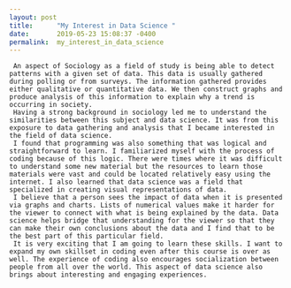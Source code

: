 ```yaml
---
layout: post
title:      "My Interest in Data Science "
date:       2019-05-23 15:08:37 -0400
permalink:  my_interest_in_data_science
---
```



     An aspect of Sociology as a field of study is being able to detect patterns with a given set of data. This data is usually gathered during polling or from surveys. The information gathered provides either qualitative or quantitative data. We then construct graphs and produce analysis of this information to explain why a trend is occurring in society. 
     Having a strong background in sociology led me to understand the similarities between this subject and data science. It was from this exposure to data gathering and analysis that I became interested in the field of data science. 
     I found that programming was also something that was logical and straightforward to learn. I familiarized myself with the process of coding because of this logic. There were times where it was difficult to understand some new material but the resources to learn those materials were vast and could be located relatively easy using the internet. I also learned that data science was a field that specialized in creating visual representations of data. 
     I believe that a person sees the impact of data when it is presented via graphs and charts. Lists of numerical values make it harder for the viewer to connect with what is being explained by the data. Data science helps bridge that understanding for the viewer so that they can make their own conclusions about the data and I find that to be the best part of this particular field.
     It is very exciting that I am going to learn these skills. I want to expand my own skillset in coding even after this course is over as well. The experience of coding also encourages socialization between people from all over the world. This aspect of data science also brings about interesting and engaging experiences. 


